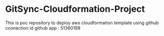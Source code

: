 # GitSync-Cloudformation-Project
This is poc repository to deploy aws cloudformation template using github
coonection id github app : 51360198
